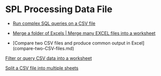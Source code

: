 # SPL Processing Data File

- [Run complex SQL queries on a CSV file](run-sql-over-csv&xls.md)

- [Merge a folder of Excels | Merge many EXCEL files into a worksheet](merge-multiple-excels-into-one.md)

- [Compare two CSV files and produce common output in Excel] (compare-two-CSV-files.md)


[Filter or query CSV data into a worksheet]()

[Split a CSV file into multiple sheets]()
